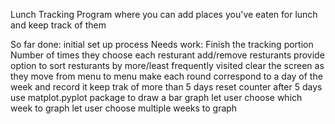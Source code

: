 Lunch Tracking Program where you can add places you've eaten for lunch and keep track of them

So far done:
    initial set up process
Needs work:
    Finish the tracking portion
    Number of times they choose each resturant
    add/remove resturants
    provide option to sort resturants by more/least frequently visited
    clear the screen as they move from menu to menu
    make each round correspond to a day of the week and record it
    keep trak of more than 5 days
    reset counter after 5 days
    use matplot.pyplot package to draw a bar graph
    let user choose which week to graph
    let user choose multiple weeks to graph